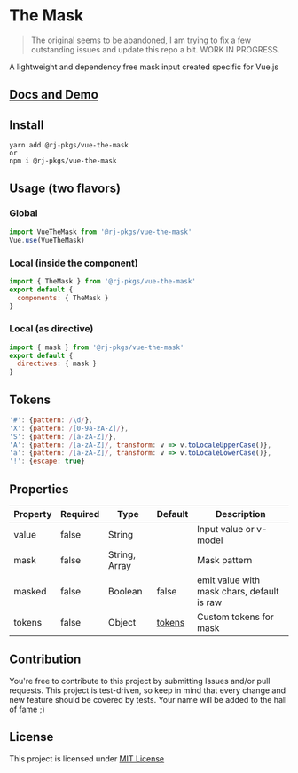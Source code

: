 # The Mask

> The original seems to be abandoned, I am trying to fix a few outstanding issues and update this repo a bit. WORK IN PROGRESS.

A lightweight and dependency free mask input created specific for Vue.js

## [Docs and Demo](https://ronaldjerez.github.io/vue-the-mask)

## Install

```
yarn add @rj-pkgs/vue-the-mask
or
npm i @rj-pkgs/vue-the-mask
```

## Usage (two flavors)

### Global

```javascript
import VueTheMask from '@rj-pkgs/vue-the-mask'
Vue.use(VueTheMask)
```

### Local (inside the component)

```javascript
import { TheMask } from '@rj-pkgs/vue-the-mask'
export default {
  components: { TheMask }
}
```

### Local (as directive)

```javascript
import { mask } from '@rj-pkgs/vue-the-mask'
export default {
  directives: { mask }
}
```

## Tokens

```javascript
'#': {pattern: /\d/},
'X': {pattern: /[0-9a-zA-Z]/},
'S': {pattern: /[a-zA-Z]/},
'A': {pattern: /[a-zA-Z]/, transform: v => v.toLocaleUpperCase()},
'a': {pattern: /[a-zA-Z]/, transform: v => v.toLocaleLowerCase()},
'!': {escape: true}
```

## Properties

| Property    | Required | Type          | Default           | Description                                |
| ----------- | -------- | ------------- | ----------------- | ------------------------------------------ |
| value       | false    | String        |                   | Input value or v-model                     |
| mask        | false    | String, Array |                   | Mask pattern                               |
| masked      | false    | Boolean       | false             | emit value with mask chars, default is raw |
| tokens      | false    | Object        | [tokens](#tokens) | Custom tokens for mask                     |

## Contribution

You're free to contribute to this project by submitting Issues and/or pull requests. This project is test-driven, so keep in mind that every change and new feature should be covered by tests. Your name will be added to the hall of fame ;)

## License

This project is licensed under [MIT License](http://en.wikipedia.org/wiki/MIT_License)
